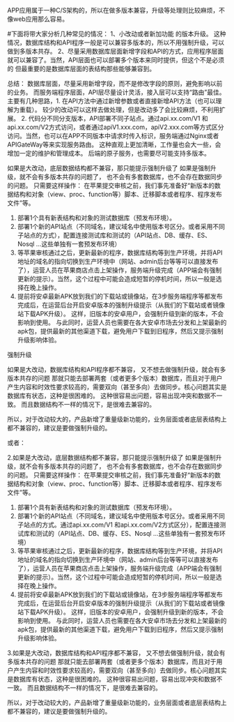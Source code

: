 APP应用属于一种C/S架构的，所以在做多版本兼容，升级等处理则比较麻烦，不像web应用那么容易。

#下面将带大家分析几种常见的情况：
1、小改动或者新加功能 的版本升级。
   这种情况，数据库结构和API程序一般是可以兼容多版本的，所以不用强制升级，可以做到多版本共存。 
2、尽量采用数据库层面新增字段和API的方式，应用程序层面就可以兼容了。当然，API层面也可以部署多个版本来同时提供，但这个不是必须的 
但最重要的是数据库层面的表结构那些能够兼容到。

总结： 
数据库层面，尽量采用新增字段，而不是修改字段的原则，避免影响以前的业务。 
而服务端程序层面，API层尽量设计灵活，接入层可以支持“路由”最佳。主要有几种思路，1. 在API方法中通过新增参数或者直接新增API方法（也可以理解为重载）。 
较少的改动可以这样去做处理，但是改动多了会比较麻烦，不利用扩展。 
2. 代码分不同分支版本，API部署不同子站点。通过api.xx.com/V1 和api.xx.com/V2方式访问，或者通过apiV1.xxx.com，apiV2.xxx.com等方式区分访问。当然，也可以在APP不同版本中请求时传入标识，服务端通过Nginx或者APIGateWay等来实现服务路由。 
这种直观上更加清晰，工作量也会大一些，会增加一定的维护和管理成本。 
后端的原子服务，也需要尽可能支持多版本。

如果是大改动，底层数据结构都不兼容，那只能提示强制升级了 
如果是强制升级，就不会有多版本共存的问题了， 
也不会有多套数据库，也不会存在数据同步的问题。 
只需要这样操作： 
在苹果提交审核之前，我们事先准备好“新版本的数据结构和对象（view、proc、function等）脚本、迁移脚本或者程序、程序发布文件”等。 
1. 部署1个具有新表结构和对象的测试数据库（预发布环境）。 
2. 部署1个新的API站点（不同域名，建议域名中使用版本号区分。或者采用不同子站点的方式），配置连接测试库和测试的（API站点、DB、缓存、ES、Nosql …这些单独有一套预发布环境） 
3. 等苹果审核通过之后，更新最新的程序，数据库结构等到生产环境，并将API地址的域名的指向切换到生产环境中（网站、admin后台等等可以直接发布了），运营人员在苹果商店点击上架操作，服务端升级完成（APP端会有强制更新的提示）。当然，这个过程中可能会造成短暂的停机时间，所以一般是选择在晚上操作。 
4. 提前将安卓最新APK放到我们的下载站或镜像站，在3步服务端程序等都发布完成后，在运营后台开启安卓版本的强制升级提示（从我们的下载站或者镜像站下载APK升级）。 
这样，旧版本的安卓用户，会强制升级到新的版本，不会影响到使用。 
与此同时，运营人员也需要在各大安卓市场去分发和上架最新的apk包，提供最新的其他渠道下载，避免用户下载到旧程序，然后又提示强制升级影响体验。

强制升级

如果是大改动，数据库结构和API程序都不兼容， 又不想去做强制升级，就会有多版本共存的问题
那就只能去部署两套（或者更多个版本）数据库，而且对于用户产生内容和时效性要求较高的，需要双向（甚至多向）去做同步。核心问题其实是数据库有状态，这种是很困难的。 
这种很容易出问题，容易出现冲突和数据不一致。 
而且数据结构不一样的情况下，是很难去兼容的。

所以，对于改动较大的，产品新增了重量级新功能的，业务层面或者底层表结构上都不兼容的，建议是要做强制升级的。

或者：

2.如果是大改动，底层数据结构都不兼容，那只能提示强制升级了 
如果是强制升级，就不会有多版本共存的问题了， 
也不会有多套数据库，也不会存在数据同步的问题。 
只需要这样操作： 
在苹果提交审核之前，我们事先准备好“新版本的数据结构和对象（view、proc、function等）脚本、迁移脚本或者程序、程序发布文件”等。 
1. 部署1个具有新表结构和对象的测试数据库（预发布环境）。 
2. 部署1个新的API站点（不同域名，建议域名中使用版本号区分。或者采用不同子站点的方式。通过api.xx.com/V1 和api.xx.com/V2方式区分），配置连接测试库和测试的（API站点、DB、缓存、ES、Nosql …这些单独有一套预发布环境） 
3. 等苹果审核通过之后，更新最新的程序，数据库结构等到生产环境，并将API地址的域名的指向切换到生产环境中（网站、admin后台等等可以直接发布了），运营人员在苹果商店点击上架操作，服务端升级完成（APP端会有强制更新的提示）。当然，这个过程中可能会造成短暂的停机时间，所以一般是选择在晚上操作。 
4. 提前将安卓最新APK放到我们的下载站或镜像站，在3步服务端程序等都发布完成后，在运营后台开启安卓版本的强制升级提示（从我们的下载站或者镜像站下载APK升级）。 
这样，旧版本的安卓用户，会强制升级到新的版本，不会影响到使用。 
与此同时，运营人员也需要在各大安卓市场去分发和上架最新的apk包，提供最新的其他渠道下载，避免用户下载到旧程序，然后又提示强制升级影响体验。

3.如果是大改动，数据库结构和API程序都不兼容， 
又不想去做强制升级，就会有多版本共存的问题 
那就只能去部署两套（或者更多个版本）数据库，而且对于用户产生内容和时效性要求较高的，需要双向（甚至多向）去做同步。核心问题其实是数据库有状态，这种是很困难的。 
这种很容易出问题，容易出现冲突和数据不一致。 
而且数据结构不一样的情况下，是很难去兼容的。

所以，对于改动较大的，产品新增了重量级新功能的，业务层面或者底层表结构上都不兼容的，建议是要做强制升级的。
